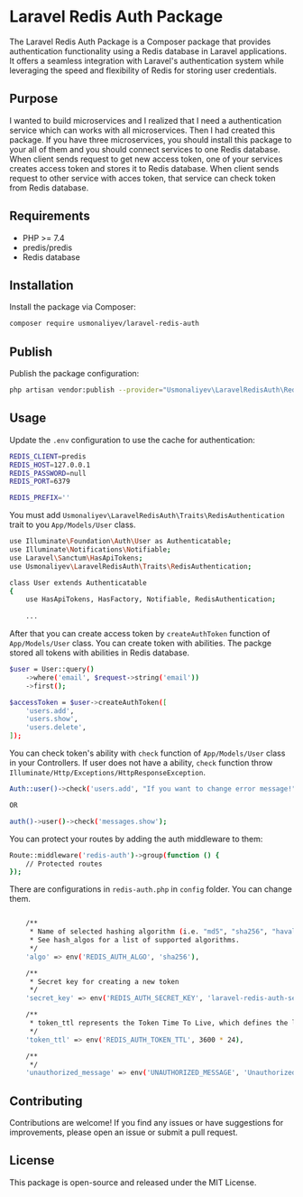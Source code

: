 # Laravel Redis Auth Package

The Laravel Redis Auth Package is a Composer package that provides authentication functionality using a Redis database in Laravel applications. It offers a seamless integration with Laravel's authentication system while leveraging the speed and flexibility of Redis for storing user credentials.

## Purpose

I wanted to build microservices and I realized that I need a authentication service which can works with all microservices.
Then I had created this package. If you have three microservices, you should install this package to your all of them and you should connect services to one Redis database.
When client sends request to get new access token, one of your services creates access token and stores it to Redis database.
When client sends request to other service with acces token, that service can check token from Redis database.

## Requirements

- PHP >= 7.4
- predis/predis
- Redis database

## Installation

Install the package via Composer:

```bash
composer require usmonaliyev/laravel-redis-auth
```

## Publish

Publish the package configuration:

```bash
php artisan vendor:publish --provider="Usmonaliyev\LaravelRedisAuth\RedisAuthServiceProvider"
```

## Usage

Update the `.env` configuration to use the cache for authentication:

```bash
REDIS_CLIENT=predis
REDIS_HOST=127.0.0.1
REDIS_PASSWORD=null
REDIS_PORT=6379

REDIS_PREFIX=''
```

You must add `Usmonaliyev\LaravelRedisAuth\Traits\RedisAuthentication` trait to you `App/Models/User` class.

```bash
use Illuminate\Foundation\Auth\User as Authenticatable;
use Illuminate\Notifications\Notifiable;
use Laravel\Sanctum\HasApiTokens;
use Usmonaliyev\LaravelRedisAuth\Traits\RedisAuthentication;

class User extends Authenticatable
{
    use HasApiTokens, HasFactory, Notifiable, RedisAuthentication;
    
    ...
```

After that you can create access token by `createAuthToken` function of `App/Models/User` class.
You can create token with abilities. The packge stored all tokens with abilities in Redis database.

```bash
$user = User::query()
    ->where('email', $request->string('email'))
    ->first();

$accessToken = $user->createAuthToken([
    'users.add',
    'users.show',
    'users.delete',
]);

```

You can check token's ability with `check` function of `App/Models/User` class in your Controllers.
If user does not have a ability, `check` function throw `Illuminate/Http/Exceptions/HttpResponseException`.

```bash
Auth::user()->check('users.add', "If you want to change error message!");

OR

auth()->user()->check('messages.show');
```

You can protect your routes by adding the auth middleware to them:

```bash
Route::middleware('redis-auth')->group(function () {
    // Protected routes
});
```

There are configurations in `redis-auth.php` in `config` folder.
You can change them.

```bash

    /**
     * Name of selected hashing algorithm (i.e. "md5", "sha256", "haval160,4", etc..)
     * See hash_algos for a list of supported algorithms.
     */
    'algo' => env('REDIS_AUTH_ALGO', 'sha256'),

    /**
     * Secret key for creating a new token
     */
    'secret_key' => env('REDIS_AUTH_SECRET_KEY', 'laravel-redis-auth-secret-key'),

    /**
     * token_ttl represents the Token Time To Live, which defines the lifespan or expiration time of a token.
     */
    'token_ttl' => env('REDIS_AUTH_TOKEN_TTL', 3600 * 24),

    /**
     */
    'unauthorized_message' => env('UNAUTHORIZED_MESSAGE', 'Unauthorized...'),
```

## Contributing

Contributions are welcome! If you find any issues or have suggestions for improvements, please open an issue or submit a pull request.

## License

This package is open-source and released under the MIT License.

